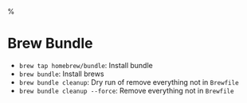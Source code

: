 %

# Brew Bundle

- `brew tap homebrew/bundle`: Install bundle
- `brew bundle`: Install brews
- `brew bundle cleanup`: Dry run of remove everything not in `Brewfile`
- `brew bundle cleanup --force`: Remove everything not in `Brewfile`

